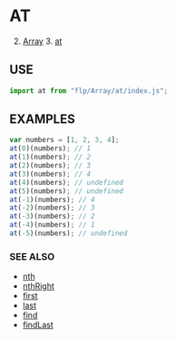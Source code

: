# AT

2. [Array](../README.md)
    3. [at](./README.md)


## USE

```javascript
import at from "flp/Array/at/index.js";
```

## EXAMPLES

```javascript
var numbers = [1, 2, 3, 4];
at(0)(numbers); // 1
at(1)(numbers); // 2
at(2)(numbers); // 3
at(3)(numbers); // 4
at(4)(numbers); // undefined
at(5)(numbers); // undefined
at(-1)(numbers); // 4
at(-2)(numbers); // 3
at(-3)(numbers); // 2
at(-4)(numbers); // 1
at(-5)(numbers); // undefined
```

### SEE ALSO

- [nth](../nth/README.md)
- [nthRight](../nthRight/README.md)
- [first](../first/README.md)
- [last](../last/README.md)
- [find](../find/README.md)
- [findLast](../findRight/README.md)
